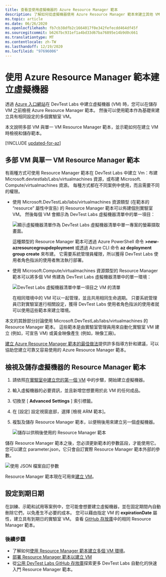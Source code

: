 ```yaml
---
title: 查看並使用虛擬機器的 Azure Resource Manager 範本
description: 了解如何從虛擬機器使用 Azure Resource Manager 範本來建立其他 VM
ms.topic: article
ms.date: 06/26/2020
ms.openlocfilehash: fb7cb38dfb2c1664017f0e342fefecdd464df45f
ms.sourcegitcommit: b6267bc931ef1a4bd33d67ba76895e14b9d0c661
ms.translationtype: MT
ms.contentlocale: zh-TW
ms.lasthandoff: 12/19/2020
ms.locfileid: "97696006"
---
```

# <a name="create-virtual-machines-using-an-azure-resource-manager-template"></a>使用 Azure Resource Manager 範本建立虛擬機器 

透過 [Azure 入口網站](https://go.microsoft.com/fwlink/p/?LinkID=525040)在 DevTest Labs 中建立虛擬機器 (VM) 時，您可以在儲存 VM 之前檢視 Azure Resource Manager 範本。 然後可以使用範本作為基礎來建立具有相同設定的多個實驗室 VM。

本文說明多部 VM 與單一 VM Resource Manager 範本，並示範如何在建立 VM 時檢視和儲存範本。

[!INCLUDE [updated-for-az](../../includes/updated-for-az.md)]

## <a name="multi-vm-vs-single-vm-resource-manager-templates"></a>多部 VM 與單一 VM Resource Manager 範本
有兩種方式可使用 Resource Manager 範本在 DevTest Labs 中建立 Vm：布建 Microsoft.devtestlab/Labs/virtualmachines 資源，或布建 Microsoft. Compute/virtualmachines 資源。 每種方式都在不同案例中使用，而且需要不同的權限。

- 使用 Microsoft.DevTestLab/labs/virtualmachines 資源類型 (在範本的 “resource” 屬性中宣告) 的 Resource Manager 範本可以佈建個別實驗室 VM。 然後每個 VM 會顯示為 DevTest Labs 虛擬機器清單中的單一項目：

   ![顯示虛擬機器清單作為 DevTest Labs 虛擬機器清單中單一專案的螢幕擷取畫面。](./media/devtest-lab-use-arm-template/devtestlab-lab-vm-single-item.png)

   這種類型的 Resource Manager 範本可透過 Azure PowerShell 命令 **>new-azresourcegroupdeployment** 或透過 Azure CLI 命令 **az deployment group create** 來布建。 它需要系統管理員權限，所以獲得 DevTest Labs 使用者角色指派的使用者無法執行部署。 

- 使用 Microsoft.Compute/virtualmachines 資源類型的 Resource Manager 範本可以將多個 VM 佈建為 DevTest Labs 虛擬機器清單中的單一環境：

   ![DevTest Labs 虛擬機器清單中單一項目之 VM 的清單](./media/devtest-lab-use-arm-template/devtestlab-lab-vm-single-environment.png)

   在相同環境中的 VM 可以一起管理，並且共用相同生命週期。 只要系統管理員已對實驗室進行相關設定，獲得 DevTest Labs 使用者角色指派的使用者就可以使用這些範本來建立環境。

本文的其餘部分討論使用 Microsoft.DevTestLab/labs/virtualmachines 的 Resource Manager 範本。 這些範本是由實驗室管理員用來自動化實驗室 VM 建立 (例如，可宣告 VM) 或黃金映像產生 (例如，映像工廠)。

[建立 Azure Resource Manager 範本的最佳做法](../azure-resource-manager/templates/template-best-practices.md)提供許多指導方針和建議，可以協助您建立可靠又容易使用的 Azure Resource Manager 範本。

## <a name="view-and-save-a-virtual-machines-resource-manager-template"></a>檢視及儲存虛擬機器的 Resource Manager 範本
1. 請依照[在實驗室中建立您的第一個 VM](tutorial-create-custom-lab.md#add-a-vm-to-the-lab) 中的步驟，開始建立虛擬機器。
1. 輸入虛擬機器的必要資訊，並且新增您想要用於此 VM 的任何成品。
1. 切換至 [ **Advanced Settings** ] 索引標籤。 
1. 在 [設定] 設定視窗底部，選擇 [檢視 ARM 範本]。
1. 複製及儲存 Resource Manager 範本，以便稍後用來建立另一個虛擬機器。

   ![儲存以供稍後使用的 Resource Manager 範本](./media/devtest-lab-use-arm-template/devtestlab-lab-copy-rm-template.png)

儲存 Resource Manager 範本之後，您必須更新範本的參數區段，才能使用它。 您可以建立 parameter.json，它只會自訂實際 Resource Manager 範本外部的參數。 

![使用 JSON 檔案自訂參數](./media/devtest-lab-use-arm-template/devtestlab-lab-custom-params.png)

Resource Manager 範本現在可用來[建立 VM](devtest-lab-create-environment-from-arm.md)。

## <a name="set-expiration-date"></a>設定到期日期
在訓練、示範和試用等案例中，您可能會想要建立虛擬機器，並在固定期間內自動刪除它們，以免產生不必要的成本。 您可以藉由指定 VM 的 **expirationDate** 屬性，建立具有到期日的實驗室 VM。 查看 [GitHub 存放庫](https://github.com/Azure/azure-devtestlab/tree/master/samples/DevTestLabs/QuickStartTemplates/101-dtl-create-vm-username-pwd-customimage-with-expiration)中的相同 Resource Manager 範本。



### <a name="next-steps"></a>後續步驟
* 了解如何[使用 Resource Manager 範本建立多個 VM 環境](devtest-lab-create-environment-from-arm.md)。
* [部署 Resource Manager 範本以建立 VM](devtest-lab-create-environment-from-arm.md#automate-deployment-of-environments)
* 從[公用 DevTest Labs GitHub 存放庫](https://github.com/Azure/azure-quickstart-templates)探索更多 DevTest Labs 自動化的快速入門 Resource Manager 範本。
